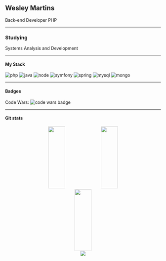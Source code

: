 ## Wesley Martins
Back-end Developer PHP

---
### Studying
Systems Analysis and Development

---
#### My Stack
![php](https://img.shields.io/badge/php-1f2430?style=for-the-badge&logo=php)
![java](https://img.shields.io/badge/java-1f2430?style=for-the-badge&logo=java)
![node](https://img.shields.io/badge/node.js-1f2430?style=for-the-badge&logo=node.js)
![symfony](https://img.shields.io/badge/symfony-1f2430?style=for-the-badge&logo=symfony)
![spring](https://img.shields.io/badge/spring-1f2430?style=for-the-badge&logo=spring)
![mysql](https://img.shields.io/badge/mysql-1f2430?style=for-the-badge&logo=mysql)
![mongo](https://img.shields.io/badge/mongodb-1f2430?style=for-the-badge&logo=mongodb)

---
#### Badges
Code Wars: ![code wars badge](https://www.codewars.com/users/wesleyJs/badges/micro)

---
#### Git stats
<div style="text-align: center;">
    <img width="33%" height="200" src="https://github-readme-stats.vercel.app/api?username=wesleyvianam&show_icons=true&theme=ayu-mirage">
    <img width="33%" height="200" src="https://github-readme-stats.vercel.app/api/top-langs/?username=wesleyvianam&layout=compact&langs_count=7&theme=ayu-mirage">
    <img width="33%" height="200" src="https://github-readme-streak-stats.herokuapp.com/?user=wesleyvianam&theme=ayu-mirage">
</div>

 <div style="text-align: center"> 
  <a href="https://www.linkedin.com/in/wesley-martins-103430207/" target="_blank"><img src="https://img.shields.io/badge/-LinkedIn-%230077B5?style=for-the-badge&logo=linkedin&logoColor=white" target="_blank"></a>  
</div>
